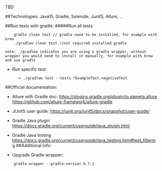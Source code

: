 TBD

##Technologies:
Java15, Gradle, Selenide, Junit5, Allure, ...

##Run tests with gradle:
#####Run all tests:
```
    gradle clean test // gradle need to be installed, for example with brew
    ./gradlew clean test //not required installed gradle
```
``
note: ./gradlew indicates you are using a gradle wrapper, without wrapper you would need to install it manually,
 for example with brew and use gradle
``
* Run specific test:

        -> ./gradlew test --tests *ExampleTest.negativeTest
        
##Official documentation:
* Allure with Gradle doc:
https://plugins.gradle.org/plugin/io.qameta.allure
https://github.com/allure-framework/allure-gradle
* JUnit5 user guide: 
https://junit.org/junit5/docs/snapshot/user-guide/    
* Gradle Java plugin
https://docs.gradle.org/current/userguide/java_plugin.html       
* Gradle Java testing 
https://docs.gradle.org/current/userguide/java_testing.html#test_filtering
##Additional info:

* Upgrade Gradle wrapper:
```
    gradle wrapper --gradle-version 6.7.1
```